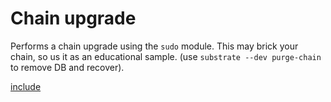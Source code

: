 # Chain upgrade

Performs a chain upgrade using the `sudo` module. This may brick your chain, so us it as an educational sample. (use `substrate --dev purge-chain` to remove DB and recover).

[include](index.js)
